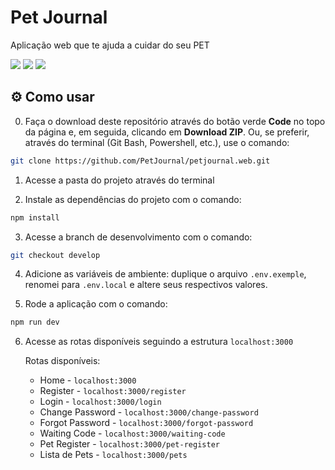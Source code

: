 # Pet Journal

Aplicação web que te ajuda a cuidar do seu PET

<div>
  <img src="https://img.shields.io/badge/next.js-000000?style=for-the-badge&logo=nextdotjs&logoColor=white">
  <img src="https://img.shields.io/badge/TypeScript-F7DF1E?style=for-the-badge&logo=typescript&logoColor=black">
  <img src="https://img.shields.io/badge/Tailwind%20CSS-38B2AC?style=for-the-badge&logo=tailwind-css&logoColor=white">
</div>

## ⚙️ Como usar

0. Faça o download deste repositório através do botão verde **Code** no topo da página e, em seguida, clicando em **Download ZIP**. Ou, se preferir, através do terminal (Git Bash, Powershell, etc.), use o comando:

```bash
git clone https://github.com/PetJournal/petjournal.web.git
```

1. Acesse a pasta do projeto através do terminal

2. Instale as dependências do projeto com o comando:

```bash
npm install
```

3. Acesse a branch de desenvolvimento com o comando:

```bash
git checkout develop
```

4. Adicione as variáveis de ambiente: duplique o arquivo `.env.exemple`, renomei para `.env.local` e altere seus respectivos valores.

5. Rode a aplicação com o comando:

```bash
npm run dev
```

6. Acesse as rotas disponíveis seguindo a estrutura `localhost:3000`

   Rotas disponíveis:

   - Home - `localhost:3000`
   - Register - `localhost:3000/register`
   - Login - `localhost:3000/login`
   - Change Password - `localhost:3000/change-password`
   - Forgot Password - `localhost:3000/forgot-password`
   - Waiting Code - `localhost:3000/waiting-code`
   - Pet Register - `localhost:3000/pet-register`
   - Lista de Pets - `localhost:3000/pets`
